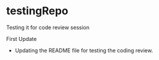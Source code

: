 # testingRepo
Testing it for code review session 

First Update
- Updating the README file for testing the coding review.
